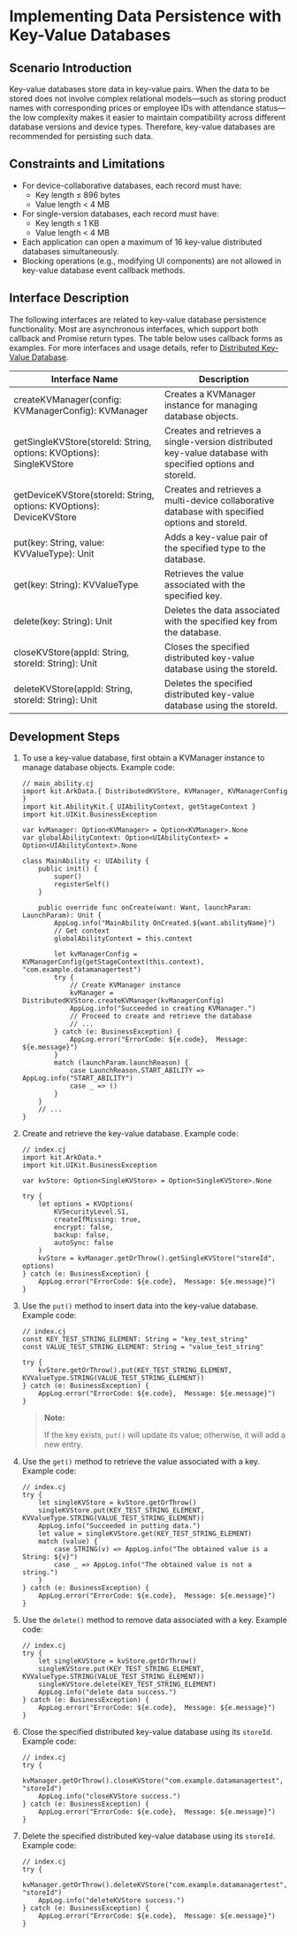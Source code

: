 # Implementing Data Persistence with Key-Value Databases

## Scenario Introduction

Key-value databases store data in key-value pairs. When the data to be stored does not involve complex relational models—such as storing product names with corresponding prices or employee IDs with attendance status—the low complexity makes it easier to maintain compatibility across different database versions and device types. Therefore, key-value databases are recommended for persisting such data.

## Constraints and Limitations

- For device-collaborative databases, each record must have:
  - Key length ≤ 896 bytes
  - Value length < 4 MB
- For single-version databases, each record must have:
  - Key length ≤ 1 KB
  - Value length < 4 MB
- Each application can open a maximum of 16 key-value distributed databases simultaneously.
- Blocking operations (e.g., modifying UI components) are not allowed in key-value database event callback methods.

## Interface Description

The following interfaces are related to key-value database persistence functionality. Most are asynchronous interfaces, which support both callback and Promise return types. The table below uses callback forms as examples. For more interfaces and usage details, refer to [Distributed Key-Value Database](../../../API_Reference/source_en/apis/ArkData/cj-apis-distributed_kv_store.md).

| Interface Name | Description |
| -------- | -------- |
| createKVManager(config: KVManagerConfig): KVManager | Creates a KVManager instance for managing database objects. |
| getSingleKVStore(storeId: String, options: KVOptions): SingleKVStore | Creates and retrieves a single-version distributed key-value database with specified options and storeId. |
| getDeviceKVStore(storeId: String, options: KVOptions): DeviceKVStore | Creates and retrieves a multi-device collaborative database with specified options and storeId. |
| put(key: String, value: KVValueType): Unit | Adds a key-value pair of the specified type to the database. |
| get(key: String): KVValueType | Retrieves the value associated with the specified key. |
| delete(key: String): Unit | Deletes the data associated with the specified key from the database. |
| closeKVStore(appId: String, storeId: String): Unit | Closes the specified distributed key-value database using the storeId. |
| deleteKVStore(appId: String, storeId: String): Unit | Deletes the specified distributed key-value database using the storeId. |

## Development Steps

1. To use a key-value database, first obtain a KVManager instance to manage database objects. Example code:

    <!-- compile -->

    ```cangjie
    // main_ability.cj
    import kit.ArkData.{ DistributedKVStore, KVManager, KVManagerConfig }
    import kit.AbilityKit.{ UIAbilityContext, getStageContext }
    import kit.UIKit.BusinessException

    var kvManager: Option<KVManager> = Option<KVManager>.None
    var globalAbilityContext: Option<UIAbilityContext> = Option<UIAbilityContext>.None

    class MainAbility <: UIAbility {
        public init() {
            super()
            registerSelf()
        }

        public override func onCreate(want: Want, launchParam: LaunchParam): Unit {
            AppLog.info("MainAbility OnCreated.${want.abilityName}")
            // Get context
            globalAbilityContext = this.context

            let kvManagerConfig = KVManagerConfig(getStageContext(this.context), "com.example.datamanagertest")
            try {
                // Create KVManager instance
                kvManager = DistributedKVStore.createKVManager(kvManagerConfig)
                AppLog.info("Succeeded in creating KVManager.")
                // Proceed to create and retrieve the database
                // ...
            } catch (e: BusinessException) {
                AppLog.error("ErrorCode: ${e.code},  Message: ${e.message}")
            }
            match (launchParam.launchReason) {
                case LaunchReason.START_ABILITY => AppLog.info("START_ABILITY")
                case _ => ()
            }
        }
        // ...
    }
    ```

2. Create and retrieve the key-value database. Example code:

    <!-- compile -->

    ```cangjie
    // index.cj
    import kit.ArkData.*
    import kit.UIKit.BusinessException

    var kvStore: Option<SingleKVStore> = Option<SingleKVStore>.None

    try {
        let options = KVOptions(
            KVSecurityLevel.S1,
            createIfMissing: true,
            encrypt: false,
            backup: false,
            autoSync: false
        )
        kvStore = kvManager.getOrThrow().getSingleKVStore("storeId", options)
    } catch (e: BusinessException) {
        AppLog.error("ErrorCode: ${e.code},  Message: ${e.message}")
    }
    ```

3. Use the `put()` method to insert data into the key-value database. Example code:

    <!-- compile -->

    ```cangjie
    // index.cj
    const KEY_TEST_STRING_ELEMENT: String = "key_test_string"
    const VALUE_TEST_STRING_ELEMENT: String = "value_test_string"

    try {
        kvStore.getOrThrow().put(KEY_TEST_STRING_ELEMENT, KVValueType.STRING(VALUE_TEST_STRING_ELEMENT))
    } catch (e: BusinessException) {
        AppLog.error("ErrorCode: ${e.code},  Message: ${e.message}")
    }
    ```

    > **Note:**
    >
    > If the key exists, `put()` will update its value; otherwise, it will add a new entry.

4. Use the `get()` method to retrieve the value associated with a key. Example code:

    <!-- compile -->

    ```cangjie
    // index.cj
    try {
        let singleKVStore = kvStore.getOrThrow()
        singleKVStore.put(KEY_TEST_STRING_ELEMENT, KVValueType.STRING(VALUE_TEST_STRING_ELEMENT))
        AppLog.info("Succeeded in putting data.")
        let value = singleKVStore.get(KEY_TEST_STRING_ELEMENT)
        match (value) {
            case STRING(v) => AppLog.info("The obtained value is a String: ${v}")
            case _ => AppLog.info("The obtained value is not a string.")
        }
    } catch (e: BusinessException) {
        AppLog.error("ErrorCode: ${e.code},  Message: ${e.message}")
    }
   ```

5. Use the `delete()` method to remove data associated with a key. Example code:

    <!-- compile -->

    ```cangjie
    // index.cj
    try {
        let singleKVStore = kvStore.getOrThrow()
        singleKVStore.put(KEY_TEST_STRING_ELEMENT, KVValueType.STRING(VALUE_TEST_STRING_ELEMENT))
        singleKVStore.delete(KEY_TEST_STRING_ELEMENT)
        AppLog.info("delete data success.")
    } catch (e: BusinessException) {
        AppLog.error("ErrorCode: ${e.code},  Message: ${e.message}")
    }
    ```

6. Close the specified distributed key-value database using its `storeId`. Example code:

    <!-- compile -->

    ```cangjie
    // index.cj
    try {
        kvManager.getOrThrow().closeKVStore("com.example.datamanagertest", "storeId")
        AppLog.info("closeKVStore success.")
    } catch (e: BusinessException) {
        AppLog.error("ErrorCode: ${e.code},  Message: ${e.message}")
    }
    ```

7. Delete the specified distributed key-value database using its `storeId`. Example code:

    <!-- compile -->

    ```cangjie
    // index.cj
    try {
        kvManager.getOrThrow().deleteKVStore("com.example.datamanagertest", "storeId")
        AppLog.info("deleteKVStore success.")
    } catch (e: BusinessException) {
        AppLog.error("ErrorCode: ${e.code},  Message: ${e.message}")
    }
    ```